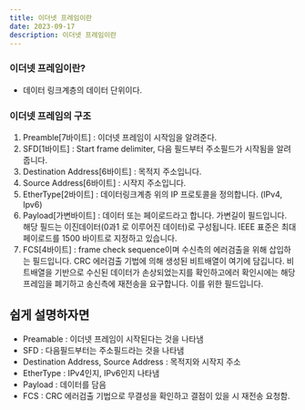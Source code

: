 ```yaml
---
title: 이더넷 프레임이란
date: 2023-09-17
description: 이더넷 프레임이란
---
```


### 이더넷 프레임이란?

- 데이터 링크계층의 데이터 단위이다.

### 이더넷 프레임의 구조

1. Preamble[7바이트] : 이더넷 프레임이 시작임을 알려준다.
2. SFD[1바이트] : Start frame delimiter, 다음 필드부터 주소필드가 시작됨을 알려줍니다.
3. Destination Address[6바이트] : 목적지 주소입니다.
4. Source Address[6바이트] : 시작지 주소입니다.
5. EtherType[2바이트] : 데이터링크계층 위의 IP 프로토콜을 정의합니다. (IPv4, Ipv6)
6. Payload[가변바이트] : 데이터 또는 페이로드라고 합니다. 가변길이 필드입니다. 해당
   필드는 이진데이터(0과1 로 이루어진 데이터)로 구성됩니다. IEEE 표준은 최대
   페이로드를 1500 바이트로 지정하고 있습니다.
7. FCS[4바이트] : frame check sequence이며 수신측의 에러검출을 위해 삽입하는
   필드입니다. CRC 에러검출 기법에 의해 생성된 비트배열이 여기에 담깁니다.
   비트배열을 기반으로 수신된 데이터가 손상되었는지를 확인하고에러 확인시에는
   해당 프레임을 폐기하고 송신측에 재전송을 요구합니다. 이를 위한 필드입니다.

## 쉽게 설명하자면

- Preamable : 이더넷 프레임이 시작된다는 것을 나타냄
  &nbsp;
- SFD : 다음필드부터는 주소필드라는 것을 나타냄
  &nbsp;
- Destination Address, Source Address : 목적지와 시작지 주소
  &nbsp;
- EtherType : IPv4인지, IPv6인지 나타냄
  &nbsp;
- Payload : 데이터를 담음
  &nbsp;
- FCS : CRC 에러검출 기법으로 무결성을 확인하고 결점이 있을 시 재전송 요청함.
